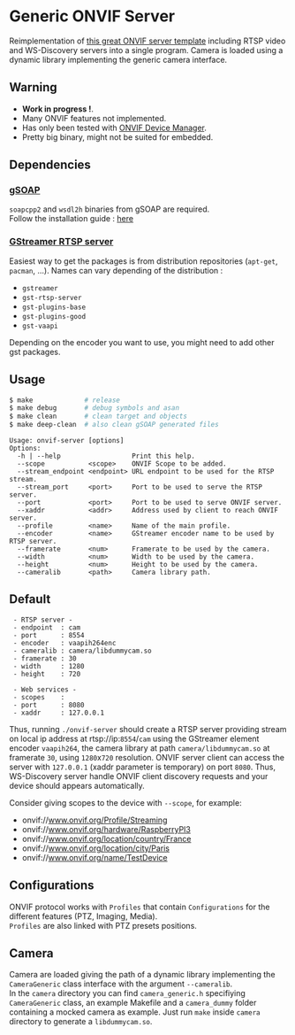 # Generic ONVIF Server

Reimplementation of [this great ONVIF server template](https://github.com/KoynovStas/onvif_srvd) including RTSP video and WS-Discovery servers into a single program. Camera is loaded using a dynamic library implementing the generic camera interface.

## Warning

* **Work in progress !**.
* Many ONVIF features not implemented.
* Has only been tested with [ONVIF Device Manager](https://sourceforge.net/projects/onvifdm/).
* Pretty big binary, might not be suited for embedded.

## Dependencies

### [gSOAP](https://github.com/stoneyrh/gSOAP)
`soapcpp2` and `wsdl2h` binaries from gSOAP are required.  
Follow the installation guide : [here](https://www.genivia.com/downloads.html)

### [GStreamer RTSP server](https://github.com/GStreamer/gst-rtsp-server)

Easiest way to get the packages is from distribution repositories (`apt-get`, `pacman`, ...).
Names can vary depending of the distribution :  

* `gstreamer`
* `gst-rtsp-server`
* `gst-plugins-base`
* `gst-plugins-good`
* `gst-vaapi`

Depending on the encoder you want to use, you might need to add other gst packages.

## Usage

```sh
$ make             # release
$ make debug       # debug symbols and asan
$ make clean       # clean target and objects
$ make deep-clean  # also clean gSOAP generated files
```

```
Usage: onvif-server [options]
Options:
  -h | --help                  Print this help.
  --scope           <scope>    ONVIF Scope to be added.
  --stream_endpoint <endpoint> URL endpoint to be used for the RTSP stream.
  --stream_port     <port>     Port to be used to serve the RTSP server.
  --port            <port>     Port to be used to serve ONVIF server.
  --xaddr           <addr>     Address used by client to reach ONVIF server.
  --profile         <name>     Name of the main profile.
  --encoder         <name>     GStreamer encoder name to be used by RTSP server.
  --framerate       <num>      Framerate to be used by the camera.
  --width           <num>      Width to be used by the camera.
  --height          <num>      Height to be used by the camera.
  --cameralib       <path>     Camera library path.
```

## Default

```
 - RTSP server -
 - endpoint  : cam
 - port      : 8554
 - encoder   : vaapih264enc
 - cameralib : camera/libdummycam.so
 - framerate : 30
 - width     : 1280
 - height    : 720

 - Web services -
 - scopes    : 
 - port      : 8080
 - xaddr     : 127.0.0.1
```

Thus, running `./onvif-server` should create a RTSP server providing stream on local ip address at rtsp://ip:`8554`/`cam` using the GStreamer element encoder `vaapih264`, the camera library at path `camera/libdummycam.so` at framerate `30`, using `1280`x`720` resolution. ONVIF server client can access the server with `127.0.0.1` (xaddr parameter is temporary) on port `8080`. Thus, WS-Discovery server handle ONVIF client discovery requests and your device should appears automatically.  

Consider giving scopes to the device with `--scope`, for example:

* onvif://www.onvif.org/Profile/Streaming
* onvif://www.onvif.org/hardware/RaspberryPI3
* onvif://www.onvif.org/location/country/France
* onvif://www.onvif.org/location/city/Paris
* onvif://www.onvif.org/name/TestDevice


## Configurations

ONVIF protocol works with `Profiles` that contain `Configurations` for the different features (PTZ, Imaging, Media).  
`Profiles` are also linked with PTZ presets positions.  

## Camera

Camera are loaded giving the path of a dynamic library implementing the `CameraGeneric` class interface with the argument `--cameralib`.  
In the `camera` directory you can find `camera_generic.h` specifiying `CameraGeneric` class, an example Makefile and a `camera_dummy` folder containing a mocked camera as example.
Just run `make` inside `camera` directory to generate a `libdummycam.so`.
